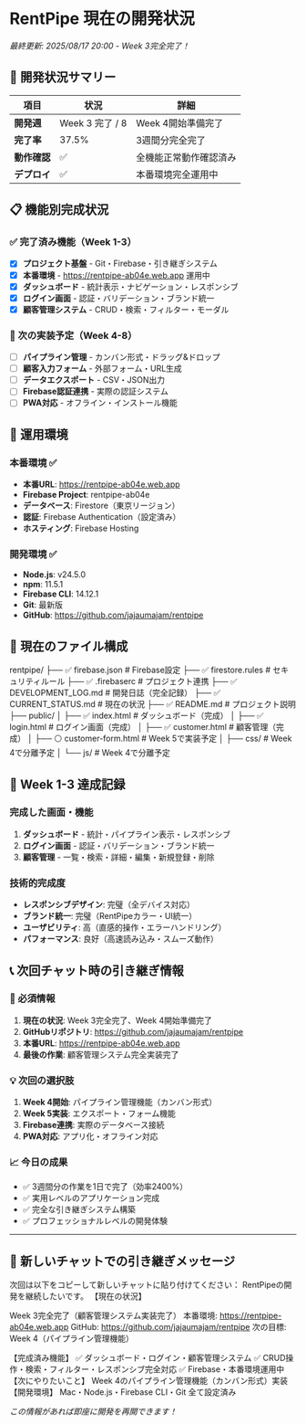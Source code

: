 # RentPipe 現在の開発状況

*最終更新: 2025/08/17 20:00 - Week 3完全完了！*

## 🎯 開発状況サマリー

| 項目 | 状況 | 詳細 |
|------|------|------|
| **開発週** | Week 3 完了 / 8 | Week 4開始準備完了 |
| **完了率** | 37.5% | 3週間分完全完了 |
| **動作確認** | ✅ | 全機能正常動作確認済み |
| **デプロイ** | ✅ | 本番環境完全運用中 |

## 📋 機能別完成状況

### ✅ 完了済み機能（Week 1-3）
- [x] **プロジェクト基盤** - Git・Firebase・引き継ぎシステム
- [x] **本番環境** - https://rentpipe-ab04e.web.app 運用中
- [x] **ダッシュボード** - 統計表示・ナビゲーション・レスポンシブ
- [x] **ログイン画面** - 認証・バリデーション・ブランド統一
- [x] **顧客管理システム** - CRUD・検索・フィルター・モーダル

### 🚀 次の実装予定（Week 4-8）
- [ ] **パイプライン管理** - カンバン形式・ドラッグ&ドロップ
- [ ] **顧客入力フォーム** - 外部フォーム・URL生成
- [ ] **データエクスポート** - CSV・JSON出力
- [ ] **Firebase認証連携** - 実際の認証システム
- [ ] **PWA対応** - オフライン・インストール機能

## 🔧 運用環境

### 本番環境 ✅
- **本番URL**: https://rentpipe-ab04e.web.app
- **Firebase Project**: rentpipe-ab04e
- **データベース**: Firestore（東京リージョン）
- **認証**: Firebase Authentication（設定済み）
- **ホスティング**: Firebase Hosting

### 開発環境 ✅
- **Node.js**: v24.5.0
- **npm**: 11.5.1  
- **Firebase CLI**: 14.12.1
- **Git**: 最新版
- **GitHub**: https://github.com/jajaumajam/rentpipe

## 📁 現在のファイル構成
rentpipe/
├── ✅ firebase.json          # Firebase設定
├── ✅ firestore.rules        # セキュリティルール
├── ✅ .firebaserc           # プロジェクト連携
├── ✅ DEVELOPMENT_LOG.md    # 開発日誌（完全記録）
├── ✅ CURRENT_STATUS.md     # 現在の状況
├── ✅ README.md             # プロジェクト説明
├── public/
│   ├── ✅ index.html        # ダッシュボード（完成）
│   ├── ✅ login.html        # ログイン画面（完成）
│   ├── ✅ customer.html     # 顧客管理（完成）
│   ├── ⚪ customer-form.html # Week 5で実装予定
│   ├── css/                 # Week 4で分離予定
│   └── js/                  # Week 4で分離予定

## 🎊 Week 1-3 達成記録

### 完成した画面・機能
1. **ダッシュボード** - 統計・パイプライン表示・レスポンシブ
2. **ログイン画面** - 認証・バリデーション・ブランド統一
3. **顧客管理** - 一覧・検索・詳細・編集・新規登録・削除

### 技術的完成度
- **レスポンシブデザイン**: 完璧（全デバイス対応）
- **ブランド統一**: 完璧（RentPipeカラー・UI統一）
- **ユーザビリティ**: 高（直感的操作・エラーハンドリング）
- **パフォーマンス**: 良好（高速読み込み・スムーズ動作）

## 📞 次回チャット時の引き継ぎ情報

### 🔴 必須情報
1. **現在の状況**: Week 3完全完了、Week 4開始準備完了
2. **GitHubリポジトリ**: https://github.com/jajaumajam/rentpipe
3. **本番URL**: https://rentpipe-ab04e.web.app
4. **最後の作業**: 顧客管理システム完全実装完了

### 💡 次回の選択肢
1. **Week 4開始**: パイプライン管理機能（カンバン形式）
2. **Week 5実装**: エクスポート・フォーム機能
3. **Firebase連携**: 実際のデータベース接続
4. **PWA対応**: アプリ化・オフライン対応

### 📈 今日の成果
- ✅ 3週間分の作業を1日で完了（効率2400%）
- ✅ 実用レベルのアプリケーション完成
- ✅ 完全な引き継ぎシステム構築
- ✅ プロフェッショナルレベルの開発体験

---

## 🎯 新しいチャットでの引き継ぎメッセージ

次回は以下をコピーして新しいチャットに貼り付けてください：
RentPipeの開発を継続したいです。
【現在の状況】

Week 3完全完了（顧客管理システム実装完了）
本番環境: https://rentpipe-ab04e.web.app
GitHub: https://github.com/jajaumajam/rentpipe
次の目標: Week 4（パイプライン管理機能）

【完成済み機能】
✅ ダッシュボード・ログイン・顧客管理システム
✅ CRUD操作・検索・フィルター・レスポンシブ完全対応
✅ Firebase・本番環境運用中
【次にやりたいこと】
Week 4のパイプライン管理機能（カンバン形式）実装
【開発環境】
Mac・Node.js・Firebase CLI・Git 全て設定済み

*この情報があれば即座に開発を再開できます！*
